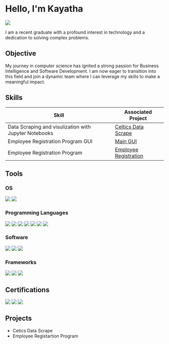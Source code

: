 # Hello, I'm Kayatha
<a href="https://linkedin.com/in/kayatha-jerome-ga/"><img src="https://img.shields.io/badge/-LinkedIn-0072b1?&style=for-the-badge&logo=linkedin&logoColor=white" /></a>

I am a recent graduate with a profound interest in technology and a dedication to solving complex problems. 

## Objective

My journey in computer science has ignited a strong passion for Business Intelligence and Software Development. I am now eager to transition into this field and join a dynamic team where I can leverage my skills to make a meaningful impact.
## Skills

| Skill                                         | Associated Project         |
|-----------------------------------------------|----------------------------|
| Data Scraping and visulization with Jupyter Notebooks | <a href="https://github.com/katjerome/portfolio/blob/main/Celtics%20Webscrape.ipynb">Celtics Data Scrape</a>|
| Employee Registration Program GUI | <a href="https://github.com/katjerome/portfolio/blob/main/main_gui.py">Main GUI</a>|
| Employee Registration Program     | <a href="https://github.com/katjerome/portfolio/blob/main/employee_reg.py">Employee Registration</a>|


## Tools

### OS
<div>
  <img src="https://img.shields.io/badge/-Linux-006400?&style=for-the-badge&logo=Linux&logoColor=white" />
  <img src="https://img.shields.io/badge/-Windows-556B2F?&style=for-the-badge&logo=Windows&logoColor=white" />

</div>

### Programming Languages
<div>
    <img src="https://img.shields.io/badge/-Python-1679A7?&style=for-the-badge&logo=Python&logoColor=white" />
    <img src="https://img.shields.io/badge/-HTML-DC143C?&style=for-the-badge&logo=HTML&logoColor=white" />
    <img src="https://img.shields.io/badge/-CSS-EF3B2D?&style=for-the-badge&logo=CSS&logoColor=white" />
    <img src="https://img.shields.io/badge/-JavaScript-777BB4?&style=for-the-badge&logo=JavaScriptk&logoColor=white" />
    <img src="https://img.shields.io/badge/-Json-00A4EF?&style=for-the-badge&logo=JSon&logoColor=white" />
    <img src="https://img.shields.io/badge/-SAS-1679A7?&style=for-the-badge&logo=SAS&logoColor=red" />
    <img src="https://img.shields.io/badge/-XML-8B008B?&style=for-the-badge&logo=XML&logoColor=white" />
</div>

### Software
<div>
    <img src="https://img.shields.io/badge/-SQL/MySQL-1679A7?&style=for-the-badge&logo=SQL&logoColor=white" />
    <img src="https://img.shields.io/badge/-Tableau-1E90FF?&style=for-the-badge&logo=Tableau&logoColor=white" />
    <img src="https://img.shields.io/badge/-PowerBI-DAA520?&style=for-the-badge&logo=PowerBI&logoColor=white" />
</div>

### Frameworks
<div>
    <img src="https://img.shields.io/badge/-Jupyter Notebooks-FF7F50?&style=for-the-badge&logo=Jupyter&logoColor=white" />
    <img src="https://img.shields.io/badge/-Django-4B275F?&style=for-the-badge&logo=Django&logoColor=white" />
    <img src="https://img.shields.io/badge/-Git-B8860B?&style=for-the-badge&logo=Git&logoColor=white" />
</div>

## Certifications
<div>
   <img src="https://img.shields.io/badge/-Business Intelligence-FF0000?&style=for-the-badge&logo=Tableau&logoColor=white" />
   <img src="https://img.shields.io/badge/-IT Foundations-007ACC?&style=for-the-badge&logo=Python&logoColor=white" />
   <img src="https://img.shields.io/badge/-Programming Fundamentals-4D4D4D?&style=for-the-badge&logo=Python&logoColor=white" />
</div>

## Projects
- Cetics Data Scrape
- Employee Registartion Program
